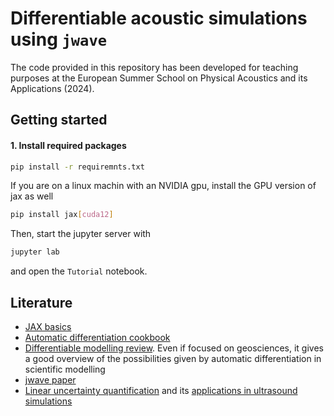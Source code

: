# Differentiable acoustic simulations using `jwave`

The code provided in this repository has been developed for teaching purposes at the European Summer School on Physical Acoustics and its Applications (2024).


## Getting started


#### 1. Install required packages

```bash
pip install -r requiremnts.txt
```

If you are on a linux machin with an NVIDIA gpu, install the GPU version of jax as well

```bash
pip install jax[cuda12]
```


Then, start the jupyter server with

```bash
jupyter lab
```

and open the `Tutorial` notebook.

## Literature

- [JAX basics](https://jax.readthedocs.io/en/latest/notebooks/thinking_in_jax.html)
- [Automatic differentiation cookbook](https://jax.readthedocs.io/en/latest/notebooks/autodiff_cookbook.html)
- [Differentiable modelling review](https://www.nature.com/articles/s43017-023-00450-9). Even if focused on geosciences, it gives a good overview of the possibilities given by automatic differentiation in scientific modelling
- [jwave paper](https://www.softxjournal.com/article/S2352-7110(23)00034-1/fulltext)
- [Linear uncertainty quantification](https://arxiv.org/abs/1610.08716) and its [applications in ultrasound simulations](https://pubmed.ncbi.nlm.nih.gov/37166991/)
